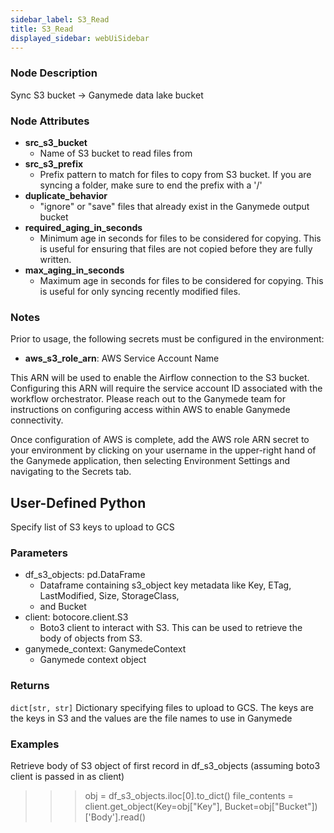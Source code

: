 ```yaml
---
sidebar_label: S3_Read
title: S3_Read
displayed_sidebar: webUiSidebar
---
```


### Node Description

Sync S3 bucket -\> Ganymede data lake bucket

### Node Attributes

- **src_s3_bucket**
  - Name of S3 bucket to read files from
- **src_s3_prefix**
  - Prefix pattern to match for files to copy from S3 bucket.  If you are syncing a folder, make sure to end the prefix with a '/'
- **duplicate_behavior**
  - "ignore" or "save" files that already exist in the Ganymede output bucket
- **required_aging_in_seconds**
  - Minimum age in seconds for files to be considered for copying.  This is useful for ensuring that files are not copied before they are fully written.
- **max_aging_in_seconds**
  - Maximum age in seconds for files to be considered for copying.  This is useful for only syncing recently modified files.

### Notes

Prior to usage, the following secrets must be configured in the environment:
- **aws_s3_role_arn**: AWS Service Account Name

This ARN will be used to enable the Airflow connection to the S3 bucket. Configuring this ARN
will require the service account ID associated with the workflow orchestrator.  Please reach
out to the Ganymede team for instructions on configuring access within AWS to enable Ganymede
connectivity.

Once configuration of AWS is complete, add the AWS role ARN secret to your environment by clicking
on your username in the upper-right hand of the Ganymede application, then selecting Environment
Settings and navigating to the Secrets tab.

## User-Defined Python

Specify list of S3 keys to upload to GCS

### Parameters

  - df_s3_objects: pd.DataFrame
    - Dataframe containing s3_object key metadata like Key, ETag, LastModified, Size, StorageClass,
    - and Bucket
  - client: botocore.client.S3
    - Boto3 client to interact with S3.  This can be used to retrieve the body of objects from S3.
  - ganymede_context: GanymedeContext
    - Ganymede context object

### Returns

`dict[str, str]`
  Dictionary specifying files to upload to GCS.  The keys are the keys in S3 and the values
  are the file names to use in Ganymede

### Examples

Retrieve body of S3 object of first record in df_s3_objects (assuming boto3 client is passed in as client)

>>> obj = df_s3_objects.iloc[0].to_dict()
>>> file_contents = client.get_object(Key=obj["Key"], Bucket=obj["Bucket"])['Body'].read()